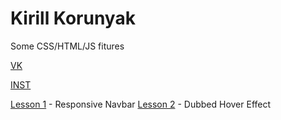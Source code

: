 # Kirill Korunyak


Some CSS/HTML/JS fitures


[VK]( https://vk.com/faceless_3 "vk")


[INST]( https://www.instagram.com/__face1ess__ "My in]stagram")

[Lesson 1](https://no-name-px.github.io/L1%20Responsive%20NavBar/) - Responsive Navbar
[Lesson 2](https://no-name-px.github.io/L2%20Dubbed%20Hover%20Effect/) - Dubbed Hover Effect
